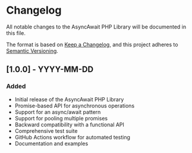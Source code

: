 # Changelog

All notable changes to the AsyncAwait PHP Library will be documented in this file.

The format is based on [Keep a Changelog](https://keepachangelog.com/en/1.0.0/),
and this project adheres to [Semantic Versioning](https://semver.org/spec/v2.0.0.html).

## [1.0.0] - YYYY-MM-DD

### Added
- Initial release of the AsyncAwait PHP Library
- Promise-based API for asynchronous operations
- Support for an async/await pattern
- Support for pooling multiple promises
- Backward compatibility with a functional API
- Comprehensive test suite
- GitHub Actions workflow for automated testing
- Documentation and examples